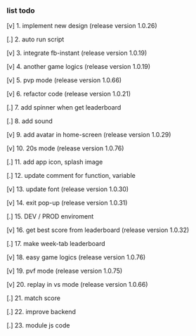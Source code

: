 ### list todo

[v] 1. implement new design (release version 1.0.26)

[.] 2. auto run script

[v] 3. integrate fb-instant (release version 1.0.19)

[v] 4. another game logics (release version 1.0.19)

[v] 5. pvp mode (release version 1.0.66)

[v] 6. refactor code (release version 1.0.21)

[.] 7. add spinner when get leaderboard

[.] 8. add sound

[v] 9. add avatar in home-screen (release version 1.0.29)

[v] 10. 20s mode (release version 1.0.76)

[.] 11. add app icon, splash image

[.] 12. update comment for function, variable

[v] 13. update font (release version 1.0.30)

[v] 14. exit pop-up (release version 1.0.31)

[.] 15. DEV / PROD enviroment

[v] 16. get best score from leaderboard (release version 1.0.32)

[.] 17. make week-tab leaderboard

[v] 18. easy game logics (release version 1.0.76)

[v] 19. pvf mode (release version 1.0.75)

[v] 20. replay in vs mode (release version 1.0.66)

[.] 21. match score

[.] 22. improve backend

[.] 23. module js code
